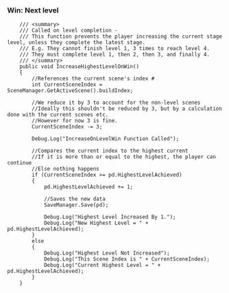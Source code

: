 ### Win: Next level

        /// <summary>
        /// Called on level completion -
        /// This function prevents the player increasing the current stage level, unless they complete the latest stage.
        /// E.g. They cannot finish level 1, 3 times to reach level 4.
        /// They must complete level 1, then 2, then 3, and finally 4.
        /// </summary>
        public void IncreaseHighestLevelOnWin()
        {
            //References the current scene's index #
            int CurrentSceneIndex = SceneManager.GetActiveScene().buildIndex;

            //We reduce it by 3 to account for the non-level scenes
            //Ideally this shouldn't be reduced by 3, but by a calculation done with the current scenes etc.
            //However for now 3 is fine.
            CurrentSceneIndex -= 3;

            Debug.Log("IncreaseOnLevelWin Function Called");

            //Compares the current index to the highest current
            //If it is more than or equal to the highest, the player can continue
            //Else nothing happens
            if (CurrentSceneIndex >= pd.HighestLevelAchieved)
            {
                pd.HighestLevelAchieved += 1;

                //Saves the new data
                SaveManager.Save(pd);

                Debug.Log("Highest Level Increased By 1.");
                Debug.Log("New Highest Level = " + pd.HighestLevelAchieved);
            }
            else
            {
                Debug.Log("Highest Level Not Increased");
                Debug.Log("This Scene Index is " + CurrentSceneIndex);
                Debug.Log("Current Highest Level = " + pd.HighestLevelAchieved);
            }
        }
